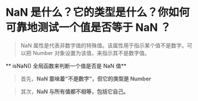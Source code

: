 # NaN 是什么？它的类型是什么？你如何可靠地测试一个值是否等于 NaN ？

> NaN 属性是代表非数字值的特殊值。该属性用于指示某个值不是数字。可以把 Number 对象设置为该值，来指示其不是数字值。

** isNaN() 全局函数来判断一个值是否是 NaN 值**


> 首先，**NaN 意味着“不是数字”，但它的类型是 Number**


> 其次，**NaN 与所有值都不相等，包括它自己。**


